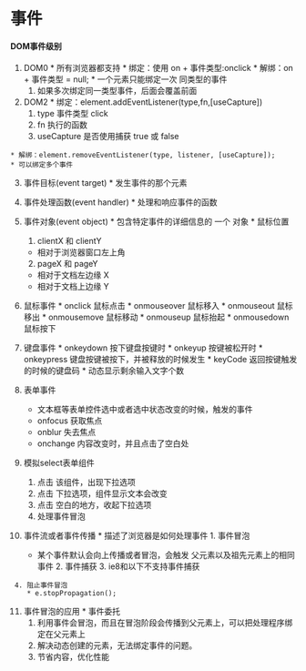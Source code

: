 事件
====
#### DOM事件级别
  1. DOM0
    * 所有浏览器都支持
    * 绑定：使用 on + 事件类型:onclick
    * 解绑：on + 事件类型 = null;
    * 一个元素只能绑定一次 同类型的事件
      1. 如果多次绑定同一类型事件，后面会覆盖前面
  2. DOM2
    * 绑定：element.addEventListener(type,fn,[useCapture])
      1. type  事件类型 click
      2. fn   执行的函数
      3. useCapture 是否使用捕获  true 或 false

    * 解绑：element.removeEventListener(type, listener, [useCapture]);
    * 可以绑定多个事件

  3. 事件目标(event target)
    * 发生事件的那个元素
  4. 事件处理函数(event handler)
    * 处理和响应事件的函数
  5. 事件对象(event object)
    * 包含特定事件的详细信息的 一个 对象
    * 鼠标位置
      1. clientX 和 clientY
        * 相对于浏览器窗口左上角
      2. pageX 和 pageY
        * 相对于文档左边缘 X
        * 相对于文档上边缘 Y
  6. 鼠标事件
    * onclick  鼠标点击
    * onmouseover  鼠标移入
    * onmouseout  鼠标移出
    * onmousemove 鼠标移动
    * onmouseup  鼠标抬起
    * onmousedown 鼠标按下

  7. 键盘事件
    * onkeydown  按下键盘按键时
    * onkeyup    按键被松开时
    * onkeypress 键盘按键被按下，并被释放的时候发生
    * keyCode 返回按键触发的时候的键盘码
    * 动态显示剩余输入文字个数
  8. 表单事件
     * 文本框等表单控件选中或者选中状态改变的时候，触发的事件
     * onfocus 获取焦点
     * onblur  失去焦点
     * onchange 内容改变时，并且点击了空白处
  9. 模拟select表单组件
     1. 点击 该组件，出现下拉选项
     2. 点击 下拉选项，组件显示文本会改变
     3. 点击 空白的地方，收起下拉选项
     4. 处理事件冒泡
  10. 事件流或者事件传播
     * 描述了浏览器是如何处理事件
     1. 事件冒泡
        * 某个事件默认会向上传播或者冒泡，会触发
     父元素以及祖先元素上的相同事件
     2. 事件捕获
     3. ie8和以下不支持事件捕获

     4. 阻止事件冒泡
        * e.stopPropagation();

  11. 事件冒泡的应用
     * 事件委托
        1. 利用事件会冒泡，而且在冒泡阶段会传播到父元素上，可以把处理程序绑定在父元素上
        2. 解决动态创建的元素，无法绑定事件的问题。
        3. 节省内容，优化性能

        
